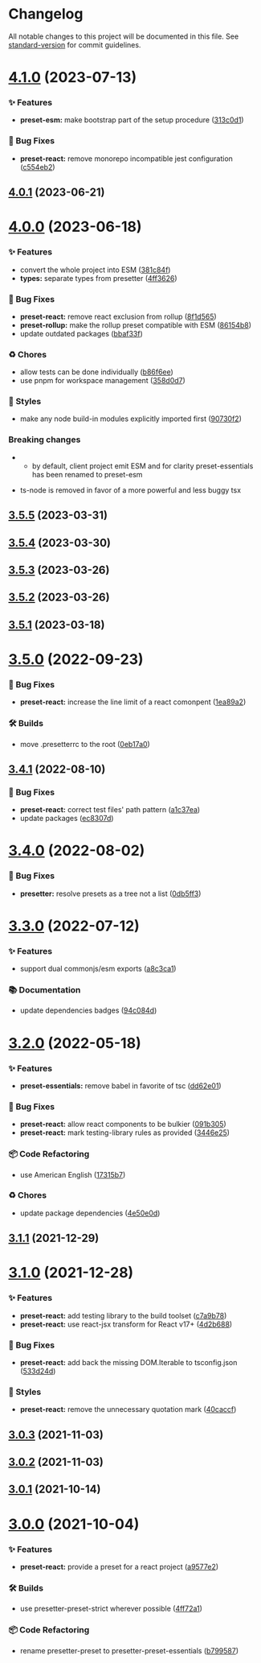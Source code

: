 # Changelog

All notable changes to this project will be documented in this file. See [standard-version](https://github.com/conventional-changelog/standard-version) for commit guidelines.

# [4.1.0](https://github.com/alvis/presetter/compare/v4.0.1...v4.1.0) (2023-07-13)


### ✨ Features

* **preset-esm:** make bootstrap part of the setup procedure ([313c0d1](https://github.com/alvis/presetter/commit/313c0d1df0ba41318a8b3f68e6a50dc1f2dc04fa))


### 🐛 Bug Fixes

* **preset-react:** remove monorepo incompatible jest configuration ([c554eb2](https://github.com/alvis/presetter/commit/c554eb2afdec35d5c1728de3b5065042b3b4b386))



## [4.0.1](https://github.com/alvis/presetter/compare/v4.0.0...v4.0.1) (2023-06-21)



# [4.0.0](https://github.com/alvis/presetter/compare/v3.5.5...v4.0.0) (2023-06-18)


### ✨ Features

* convert the whole project into ESM ([381c84f](https://github.com/alvis/presetter/commit/381c84f59605faf9ce6c2b3f81c2eea81bfebc61))
* **types:** separate types from presetter ([4ff3626](https://github.com/alvis/presetter/commit/4ff3626d915649208067b2235645e8534508f341))


### 🐛 Bug Fixes

* **preset-react:** remove react exclusion from rollup ([8f1d565](https://github.com/alvis/presetter/commit/8f1d5658d01917e6f1216c8f9e74bb97ef1fec11))
* **preset-rollup:** make the rollup preset compatible with ESM ([86154b8](https://github.com/alvis/presetter/commit/86154b8daaf7e3f97c1a93753416263fe7b086dc))
* update outdated packages ([bbaf33f](https://github.com/alvis/presetter/commit/bbaf33f0eaeaeca2c296cfc68207b4ff4632674f))


### ♻️ Chores

* allow tests can be done individually ([b86f6ee](https://github.com/alvis/presetter/commit/b86f6eef689f7783a2a19841eaadf6e581dbb649))
* use pnpm for workspace management ([358d0d7](https://github.com/alvis/presetter/commit/358d0d77cdc2b37affb36931f13568464f1a46ab))


### 💎 Styles

* make any node build-in modules explicitly imported first ([90730f2](https://github.com/alvis/presetter/commit/90730f2dfd27a6a6f1fbceb26ac5fb974e11508e))


### Breaking changes

* - by default, client project emit ESM and for clarity preset-essentials has been renamed to preset-esm
- ts-node is removed in favor of a more powerful and less buggy tsx



## [3.5.5](https://github.com/alvis/presetter/compare/v3.5.4...v3.5.5) (2023-03-31)



## [3.5.4](https://github.com/alvis/presetter/compare/v3.5.3...v3.5.4) (2023-03-30)



## [3.5.3](https://github.com/alvis/presetter/compare/v3.5.2...v3.5.3) (2023-03-26)



## [3.5.2](https://github.com/alvis/presetter/compare/v3.5.1...v3.5.2) (2023-03-26)



## [3.5.1](https://github.com/alvis/presetter/compare/v3.5.0...v3.5.1) (2023-03-18)



# [3.5.0](https://github.com/alvis/presetter/compare/v3.4.1...v3.5.0) (2022-09-23)


### 🐛 Bug Fixes

* **preset-react:** increase the line limit of a react comonpent ([1ea89a2](https://github.com/alvis/presetter/commit/1ea89a2b85fe9de2a89218d58c8e3c19d93d2129))


### 🛠 Builds

* move .presetterrc to the root ([0eb17a0](https://github.com/alvis/presetter/commit/0eb17a058fa245faae96dcb017184460dae08b46))



## [3.4.1](https://github.com/alvis/presetter/compare/v3.4.0...v3.4.1) (2022-08-10)


### 🐛 Bug Fixes

* **preset-react:** correct test files' path pattern ([a1c37ea](https://github.com/alvis/presetter/commit/a1c37eac67dae1766c194da6369ab930de908b16))
* update packages ([ec8307d](https://github.com/alvis/presetter/commit/ec8307d79468f8529b29a0f7b356b4368c03302c))



# [3.4.0](https://github.com/alvis/presetter/compare/v3.3.0...v3.4.0) (2022-08-02)


### 🐛 Bug Fixes

* **presetter:** resolve presets as a tree not a list ([0db5ff3](https://github.com/alvis/presetter/commit/0db5ff3b0020735591b3986c216578857dde3039))



# [3.3.0](https://github.com/alvis/presetter/compare/v3.2.0...v3.3.0) (2022-07-12)


### ✨ Features

* support dual commonjs/esm exports ([a8c3ca1](https://github.com/alvis/presetter/commit/a8c3ca11b99be251d6e35e14ec42dc3afdbd0741))


### 📚 Documentation

* update dependencies badges ([94c084d](https://github.com/alvis/presetter/commit/94c084ddc39821106c9077bd4c12d1a7da9529eb))



# [3.2.0](https://github.com/alvis/presetter/compare/v3.1.1...v3.2.0) (2022-05-18)


### ✨ Features

* **preset-essentials:** remove babel in favorite of tsc ([dd62e01](https://github.com/alvis/presetter/commit/dd62e01d2519ab755713a27db99d38203e50a992))


### 🐛 Bug Fixes

* **preset-react:** allow react components to be bulkier ([091b305](https://github.com/alvis/presetter/commit/091b305af2e0dfaeb0f76cb49d8900181ad80bb2))
* **preset-react:** mark testing-library rules as provided ([3446e25](https://github.com/alvis/presetter/commit/3446e2535c17c56dabe7589458626d0246bbd67c))


### 📦 Code Refactoring

* use American English ([17315b7](https://github.com/alvis/presetter/commit/17315b78a9d65fb6193a609dd27b4d34454df1bc))


### ♻️ Chores

* update package dependencies ([4e50e0d](https://github.com/alvis/presetter/commit/4e50e0d2fce1bea470fbea62fc1eba52dccb3aed))



## [3.1.1](https://github.com/alvis/presetter/compare/v3.1.0...v3.1.1) (2021-12-29)



# [3.1.0](https://github.com/alvis/presetter/compare/v3.0.3...v3.1.0) (2021-12-28)


### ✨ Features

* **preset-react:** add testing library to the build toolset ([c7a9b78](https://github.com/alvis/presetter/commit/c7a9b78ed69d91d74c181e1eb143a31e9e0a7bc5))
* **preset-react:** use react-jsx transform for React v17+ ([4d2b688](https://github.com/alvis/presetter/commit/4d2b6880a6332d8ba041bbc58a07c6beded407f5))


### 🐛 Bug Fixes

* **preset-react:** add back the missing DOM.Iterable to tsconfig.json ([533d24d](https://github.com/alvis/presetter/commit/533d24d5613e97fe673e0047a0dd20167c28d906))


### 💎 Styles

* **preset-react:** remove the unnecessary quotation mark ([40caccf](https://github.com/alvis/presetter/commit/40caccf2ddcaed55bdf24ec55399dc70a3bd6ba5))



## [3.0.3](https://github.com/alvis/presetter/compare/v3.0.2...v3.0.3) (2021-11-03)



## [3.0.2](https://github.com/alvis/presetter/compare/v3.0.1...v3.0.2) (2021-11-03)



## [3.0.1](https://github.com/alvis/presetter/compare/v3.0.0...v3.0.1) (2021-10-14)



# [3.0.0](https://github.com/alvis/presetter/compare/v2.1.0...v3.0.0) (2021-10-04)


### ✨ Features

* **preset-react:** provide a preset for a react project ([a9577e2](https://github.com/alvis/presetter/commit/a9577e27f02ec4f11fa8f876b09b8a7bca741688))


### 🛠 Builds

* use presetter-preset-strict wherever possible ([4ff72a1](https://github.com/alvis/presetter/commit/4ff72a1a9730dfd4ad99d0a63dd4b005041ce759))


### 📦 Code Refactoring

* rename presetter-preset to presetter-preset-essentials ([b799587](https://github.com/alvis/presetter/commit/b7995871d85a1ccb8d2e43ba9b3a7e305de7a99b))
